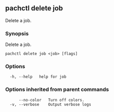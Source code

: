 ## pachctl delete job

Delete a job.

### Synopsis

Delete a job.

```
pachctl delete job <job> [flags]
```

### Options

```
  -h, --help   help for job
```

### Options inherited from parent commands

```
      --no-color   Turn off colors.
  -v, --verbose    Output verbose logs
```

